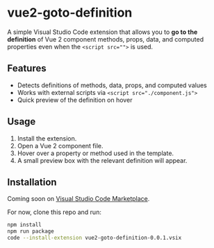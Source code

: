 # vue2-goto-definition

A simple Visual Studio Code extension that allows you to **go to the definition** of Vue 2 component methods, props, data, and computed properties even when the `<script src="">` is used.

## Features

- Detects definitions of methods, data, props, and computed values
- Works with external scripts via `<script src="./component.js">`
- Quick preview of the definition on hover

## Usage

1. Install the extension.
2. Open a Vue 2 component file.
3. Hover over a property or method used in the template.
4. A small preview box with the relevant definition will appear.

## Installation

Coming soon on [Visual Studio Code Marketplace](https://marketplace.visualstudio.com/).

For now, clone this repo and run:

```bash
npm install
npm run package
code --install-extension vue2-goto-definition-0.0.1.vsix
